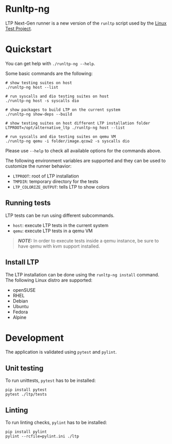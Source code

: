 Runltp-ng
=========

LTP Next-Gen runner is a new version of the `runltp` script used by the
[Linux Test Project](https://github.com/linux-test-project/ltp).

Quickstart
==========

You can get help with `./runltp-ng --help`.

Some basic commands are the following:

    # show testing suites on host
    ./runltp-ng host --list

    # run syscalls and dio testing suites on host
    ./runltp-ng host -s syscalls dio

    # show packages to build LTP on the current system
    ./runltp-ng show-deps --build

    # show testing suites on host different LTP installation folder
    LTPROOT=/opt/alternative_ltp ./runltp-ng host --list

    # run syscalls and dio testing suites on qemu VM
    ./runltp-ng qemu -i folder/image.qcow2 -s syscalls dio

Please use `--help` to check all available options for the commands above.

The following environment variables are supported and they can be used to
customize the runner behavior:

- `LTPROOT`: root of LTP installation
- `TMPDIR`: temporary directory for the tests
- `LTP_COLORIZE_OUTPUT`: tells LTP to show colors

Running tests
-------------

LTP tests can be run using different subcommands.

- `host`: execute LTP tests in the current system
- `qemu`: execute LTP tests in a qemu VM

> **_NOTE:_**  In order to execute tests inside a qemu instance, be sure to
> have qemu with kvm support installed.

Install LTP
-----------

The LTP installation can be done using the `runltp-ng install` command.
The following Linux distro are supported:

- openSUSE
- RHEL
- Debian
- Ubuntu
- Fedora
- Alpine

Development
===========

The application is validated using `pytest` and `pylint`.

Unit testing
------------

To run unittests, `pytest` has to be installed:

    pip install pytest
    pytest ./ltp/tests

Linting
-------

To run linting checks, `pylint` has to be installed:

    pip install pylint
    pylint --rcfile=pylint.ini ./ltp
